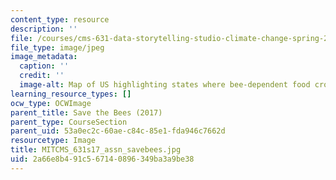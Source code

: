```yaml
---
content_type: resource
description: ''
file: /courses/cms-631-data-storytelling-studio-climate-change-spring-2017/2a66e8b491c567140896349ba3a9be38_MITCMS_631s17_assn_savebees.jpg
file_type: image/jpeg
image_metadata:
  caption: ''
  credit: ''
  image-alt: Map of US highlighting states where bee-dependent food crops are grown.
learning_resource_types: []
ocw_type: OCWImage
parent_title: Save the Bees (2017)
parent_type: CourseSection
parent_uid: 53a0ec2c-60ae-c84c-85e1-fda946c7662d
resourcetype: Image
title: MITCMS_631s17_assn_savebees.jpg
uid: 2a66e8b4-91c5-6714-0896-349ba3a9be38
---
```

